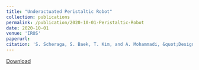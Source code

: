 ```yaml
---
title: "Underactuated Peristaltic Robot"
collection: publications
permalink: /publication/2020-10-01-Peristaltic-Robot
date: 2020-10-01
venue: 'IROS'
paperurl:
citation: 'S. Scheraga, S. Baek, T. Kim, and A. Mohammadi, &quot;Design of an underactuated peristaltic robot on soft terrain,&quot; <i>IEEE International Conference on Intelligent RObots and Systems (IROS),</i> Las Vegas, NV, Nov. 2020.'
---
```


<a href='https://stanbaek.github.io/files/peristaltic.pdf'>Download</a>


<!--Recommended citation: S. Scheraga, S. Baek, T. Kim, and A. Mohammadi, "Design of an underactuated peristaltic robot on soft terrain," <i>IEEE International Conference on Intelligent RObots and Systems (IROS),</i> Las Vegas, NV, Nov. 2020.
